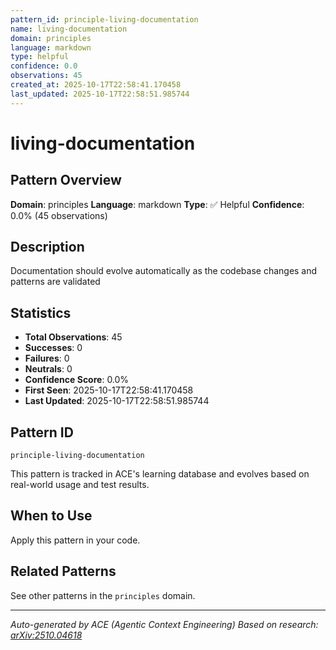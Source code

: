 ```yaml
---
pattern_id: principle-living-documentation
name: living-documentation
domain: principles
language: markdown
type: helpful
confidence: 0.0
observations: 45
created_at: 2025-10-17T22:58:41.170458
last_updated: 2025-10-17T22:58:51.985744
---
```

# living-documentation

## Pattern Overview

**Domain**: principles
**Language**: markdown
**Type**: ✅ Helpful
**Confidence**: 0.0% (45 observations)

## Description

Documentation should evolve automatically as the codebase changes and patterns are validated

## Statistics

- **Total Observations**: 45
- **Successes**: 0
- **Failures**: 0
- **Neutrals**: 0
- **Confidence Score**: 0.0%
- **First Seen**: 2025-10-17T22:58:41.170458
- **Last Updated**: 2025-10-17T22:58:51.985744

## Pattern ID

```
principle-living-documentation
```

This pattern is tracked in ACE's learning database and evolves based on real-world usage and test results.

## When to Use

Apply this pattern in your code.

## Related Patterns

See other patterns in the `principles` domain.

---

*Auto-generated by ACE (Agentic Context Engineering)*
*Based on research: [arXiv:2510.04618](https://arxiv.org/abs/2510.04618)*
